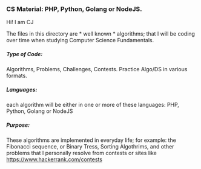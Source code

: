 ### CS Material:  PHP, Python, Golang or NodeJS.


Hi! I am CJ

The files in this directory are * well known * algorithms; that I will be coding over time when studying Computer Science Fundamentals.

##### Type of Code: 
Algorithms, Problems, Challenges, Contests. Practice Algo/DS in various formats.

##### Languages: 
each algorithm will be either in one or more of these languages:  PHP, Python, Golang or NodeJS

##### Purpose: 
These algorithms are implemented in everyday life; for example: the Fibonacci sequence, or Binary Tress, Sorting Algothrims, and other problems that I personally resolve from contests or sites like https://www.hackerrank.com/contests


